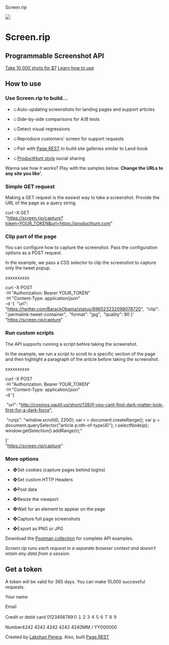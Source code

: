 Screen.rip

 ![](../_resources/1cb06d059c55dc8ba037d145547b43a1.png)

# Screen.rip

## Programmable Screenshot API

 [Take 10,000 shots for $7](https://screen.rip/#get-token)  [Learn how to use](https://screen.rip/#how-to-use)

## How to use

### Use Screen.rip to build...

- ☺︎Auto-updating screenshots for landing pages and support articles

- ☺︎Side-by-side comparisons for A/B tests

- ☺︎Detect visual regressions

- ☺︎Reproduce customers' screen for support requests

- ☺︎Pair with [Page.REST](https://page.rest/) to build site galleries similar to Land-book

- ☺︎[ProductHunt style](https://twitter.com/chrismessina/status/917995061836689408) social sharing

Wanna see how it works? Play with the samples below. **Change the URLs to any site you like'.**

### Simple GET request

Making a GET request is the easiest way to take a screenshot. Provide the URL of the page as a query string.

curl  -X GET \
"https://screen.rip/capture?token=YOUR_TOKEN&url=https://producthunt.com"

### Clip part of the page

You can configure how to capture the screenshot. Pass the configuration options as a POST request.

In the example, we pass a CSS selector to clip the screenshot to capture only the tweet popup.

xxxxxxxxxx

curl  -X  POST \
-H  "Authorization: Bearer YOUR_TOKEN" \
-H  "Content-Type: application/json" \
-d  '{
 "url": "https://twitter.com/BarackObama/status/896523232098078720",
 "clip": ".permalink-tweet-container",
 "format": "jpg",
 "quality": 90
}' \
"https://screen.rip/capture"

### Run custom scripts

The API supports running a script before taking the screenshot.

In the example, we run a script to scroll to a specific section of the page and then highlight a paragraph of the article before taking the screenshot.

xxxxxxxxxx

curl  -X  POST \
-H  "Authorization: Bearer YOUR_TOKEN" \
-H  "Content-Type: application/json" \
-d  '{

 "url": "http://cosmos.nautil.us/short/138/if-you-cant-find-dark-matter-look-first-for-a-dark-force",

 "runjs": "window.scroll(0, 2200); var r = document.createRange(); var p = document.querySelector(\"article p:nth-of-type(4)\"); r.selectNode(p); window.getSelection().addRange(r);"

}' \
"https://screen.rip/capture"

### More options

- ❖Set cookies (capture pages behind logins)

- ❖Set custom HTTP Headers

- ❖Post data

- ❖Resize the viewport

- ❖Wait for an element to appear on the page

- ❖Capture full page screenshots

- ❖Export as PNG or JPG

Download the [Postman collection](https://app.getpostman.com/run-collection/161ef8394e0ba1330d62) for complete API examples.

*Screen.rip runs each request in a separate browser context and doesn't retain any data from a session.*

## Get a token

A token will be valid for 365 days. You can make 10,000 successful requests.

  Your name

  Email

  Credit or debit card
0123456789０１２３４５６７８９

Number4242 4242 4242 4242 4240MM / YY000000

Created by [Lakshan Perera](https://www.laktek.com/). Also, built [Page.REST](https://page.rest/)